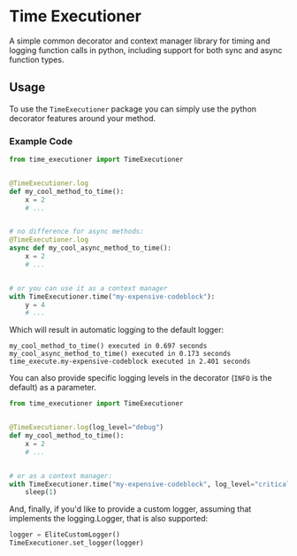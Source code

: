 # Time Executioner

A simple common decorator and context manager library for timing and logging function calls in python,
including support for both sync and async function types.

## Usage

To use the `TimeExecutioner` package you can simply use the python decorator features around your method.

### Example Code

```python
from time_executioner import TimeExecutioner


@TimeExecutioner.log
def my_cool_method_to_time():
    x = 2
    # ...


# no difference for async methods:
@TimeExecutioner.log
async def my_cool_async_method_to_time():
    x = 2
    # ...


# or you can use it as a context manager
with TimeExecutioner.time("my-expensive-codeblock"):
    y = 4
    # ...
```

Which will result in automatic logging to the default logger:

```
my_cool_method_to_time() executed in 0.697 seconds
my_cool_async_method_to_time() executed in 0.173 seconds
time_execute.my-expensive-codeblock executed in 2.401 seconds
```

You can also provide specific logging levels in the decorator (`INFO` is the default) as a parameter.

```python
from time_executioner import TimeExecutioner


@TimeExecutioner.log(log_level="debug")
def my_cool_method_to_time():
    x = 2
    # ...


# or as a context manager: 
with TimeExecutioner.time("my-expensive-codeblock", log_level="critical"):
    sleep(1)
```

And, finally, if you'd like to provide a custom logger, assuming that implements the logging.Logger, that is also
supported:

```python
logger = EliteCustomLogger()
TimeExecutioner.set_logger(logger)
```

